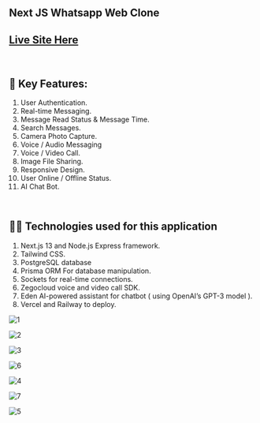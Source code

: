 ## Next JS Whatsapp Web Clone

## [Live Site Here](https://whatsapp-web-clone-client.vercel.app/)

<br/>

## 🌟 Key Features:

1. User Authentication.
2. Real-time Messaging.
3. Message Read Status & Message Time.
4. Search Messages.
5. Camera Photo Capture.
6. Voice / Audio Messaging
7. Voice / Video Call.
8. Image File Sharing.
9. Responsive Design.
10. User Online / Offline Status.
11. AI Chat Bot.

<br>

## 👨‍💻 Technologies used for this application

1. Next.js 13 and Node.js Express framework.
2. Tailwind CSS.
3. PostgreSQL database
4. Prisma ORM For database manipulation.
5. Sockets for real-time connections.
6. Zegocloud voice and video call SDK.
7. Eden AI-powered assistant for chatbot ( using OpenAI’s GPT-3 model ).
8. Vercel and Railway to deploy.


![1](https://github.com/Sir-Rumeh/whatsapp-web-clone/assets/95687544/1964cfb9-2242-4d87-99d7-1d7140dbcea6)

![2](https://github.com/Sir-Rumeh/whatsapp-web-clone/assets/95687544/29ae37db-bed8-4b83-804c-c02fe118dccc)

![3](https://github.com/Sir-Rumeh/whatsapp-web-clone/assets/95687544/fa1425df-9f63-4a37-b6ef-94c8a48b9723)

![6](https://github.com/Sir-Rumeh/whatsapp-web-clone/assets/95687544/bec73b99-bf6b-4b68-a112-bf3859983886)

![4](https://github.com/Sir-Rumeh/whatsapp-web-clone/assets/95687544/89cb4b14-4808-44e7-90f2-6dd5ff040ced)

![7](https://github.com/Sir-Rumeh/whatsapp-web-clone/assets/95687544/83fc064e-4f1c-42e9-93b1-8594f9831811)

![5](https://github.com/Sir-Rumeh/whatsapp-web-clone/assets/95687544/28e06344-5b7c-4c7a-a6bf-ad08da55a351)

